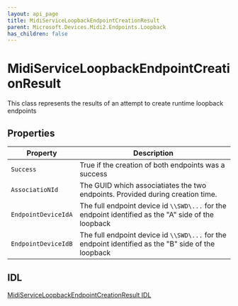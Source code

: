 ```yaml
---
layout: api_page
title: MidiServiceLoopbackEndpointCreationResult
parent: Microsoft.Devices.Midi2.Endpoints.Loopback
has_children: false
---
```


# MidiServiceLoopbackEndpointCreationResult

This class represents the results of an attempt to create runtime loopback endpoints

## Properties

| Property | Description |
|---|---|
| `Success` | True if the creation of both endpoints was a success |
| `AssociatioNId` | The GUID which associatiates the two endpoints. Provided during creation time. |
| `EndpointDeviceIdA` | The full endpoint device id `\\SWD\...` for the endpoint identified as the "A" side of the loopback |
| `EndpointDeviceIdB` | The full endpoint device id `\\SWD\...` for the endpoint identified as the "B" side of the loopback |

## IDL

[MidiServiceLoopbackEndpointCreationResult IDL](https://github.com/microsoft/MIDI/blob/main/src/api/Client/Midi2Client/MidiServiceLoopbackEndpointCreationResult.idl)

